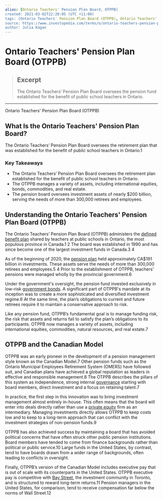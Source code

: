 ```yaml
---
alias: [Ontario Teachers' Pension Plan Board, OTPPB]
created: 2021-03-02T22:20:05 (UTC +11:00)
tags: [Ontario Teachers' Pension Plan Board (OTPPB), Ontario Teachers' Pension Plan Board (OTPPB)]
source: https://www.investopedia.com/terms/o/ontario-teachers-pension-plan-board-otppb.asp
author: Julia Kagan
---
```


# Ontario Teachers' Pension Plan Board (OTPPB)

> ## Excerpt
> The Ontario Teachers’ Pension Plan Board oversees the pension fund established for the benefit of public school teachers in Ontario.

---

Ontario Teachers' Pension Plan Board (OTPPB)
## What Is the Ontario Teachers' Pension Plan Board?

The Ontario Teachers’ Pension Plan Board oversees the retirement plan that was established for the benefit of public school teachers in Ontario.1

### Key Takeaways

-   The Ontario Teachers’ Pension Plan Board oversees the retirement plan established for the benefit of public school teachers in Ontario.
-   The OTPPB manages a variety of assets, including international equities, bonds, commodities, and real estate.
-   The pension board oversees investment assets of nearly $200 billion, serving the needs of more than 300,000 retirees and employees.

## Understanding the Ontario Teachers' Pension Plan Board (OTPPB)

The Ontario Teachers’ Pension Plan Board (OTPPB) administers the [defined benefit plan](https://www.investopedia.com/terms/d/definedbenefitpensionplan.asp) shared by teachers at public schools in Ontario, the most populous province in Canada.1 2 The board was established in 1990 and has since become one of the largest investment funds in Canada.3 4

As of the beginning of 2020, the [pension plan](https://www.investopedia.com/terms/p/pensionplan.asp) held approximately CA$191 billion in investments. These assets serve the needs of more than 300,000 retirees and employees.5 4 Prior to the establishment of OTPPB, teachers’ pensions were managed wholly by the provincial government.6

Under the government's oversight, the pension fund invested exclusively in low-risk [government bonds](https://www.investopedia.com/terms/g/government-bond.asp). A significant part of OTPPB's mandate at its inception was to create a more sophisticated and diversified investment regime.6 At the same time, the plan’s obligations to current and future retirees require it to maintain a conservative approach to risk.

Like any pension fund, OTPPB’s fundamental goal is to manage funding risk, the risk that assets and returns fail to satisfy the plan’s obligations to its participants. OTPPB now manages a variety of assets, including international equities, commodities, natural resources, and real estate.7

## OTPPB and the Canadian Model

OTPPB was an early pioneer in the development of a pension management style known as the Canadian Model.7 Other pension funds such as the Ontario Municipal Employees Retirement System (OMERS) have followed suit, and Canadian plans have achieved a global reputation as leaders in effective and responsible management.8 The OTPPB describes the pillars of this system as independence, strong internal [governance](https://www.investopedia.com/terms/c/corporategovernance.asp) starting with board members, direct investment and a focus on retaining talent.7

In practice, the first step in this innovation was to bring investment management almost entirely in-house. This often means that the board will enter into deals directly rather than use a [private equity](https://www.investopedia.com/terms/p/privateequity.asp) firm as an intermediary. Managing investments directly allows OTPPB to keep costs low and to keep to a long-term approach that can conflict with the investment strategies of non-pension funds.9

OTPPB has also achieved success by maintaining a board that has avoided political concerns that have often struck other public pension institutions. Board members have tended to come from finance backgrounds rather than political or public service.10 Large funds in the United States, by contrast, tend to have boards drawn from a wider range of backgrounds, often leading to conflicts in oversight.

Finally, OTPPB’s version of the Canadian Model includes executive pay that is out of scale with its counterparts in the United States. OTPPB executive pay is competitive with [Bay Street](https://www.investopedia.com/terms/b/baystreet.asp), the investment community in Toronto, and is structured to reward long-term returns.11 Pension managers in the United States, for comparison, tend to receive compensation far below the norms of Wall Street.12
